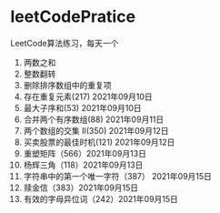 # leetCodePratice
LeetCode算法练习，每天一个

1. 两数之和
2. 整数翻转
3. 删除排序数组中的重复项
4. 存在重复元素(217) 2021年09月10日
5. 最大子序和(53) 2021年09月10日
6. 合并两个有序数组(88) 2021年09月11日
7. 两个数组的交集 II(350) 2021年09月12日
8. 买卖股票的最佳时机(121) 2021年09月12日
9. 重塑矩阵（566）2021年09月13日
10. 杨辉三角（118）2021年09月13日
11. 字符串中的第一个唯一字符（387） 2021年09月15日
12. 赎金信（383）2021年09月15日
13. 有效的字母异位词（242）2021年09月15日